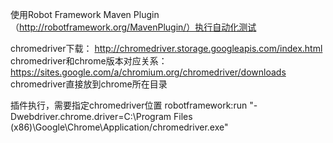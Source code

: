 
使用Robot Framework Maven Plugin（http://robotframework.org/MavenPlugin/）执行自动化测试

chromedriver下载： http://chromedriver.storage.googleapis.com/index.html
chromedriver和chrome版本对应关系：https://sites.google.com/a/chromium.org/chromedriver/downloads
chromedriver直接放到chrome所在目录

插件执行，需要指定chromedriver位置
robotframework:run "-Dwebdriver.chrome.driver=C:\Program Files (x86)\Google\Chrome\Application/chromedriver.exe"
